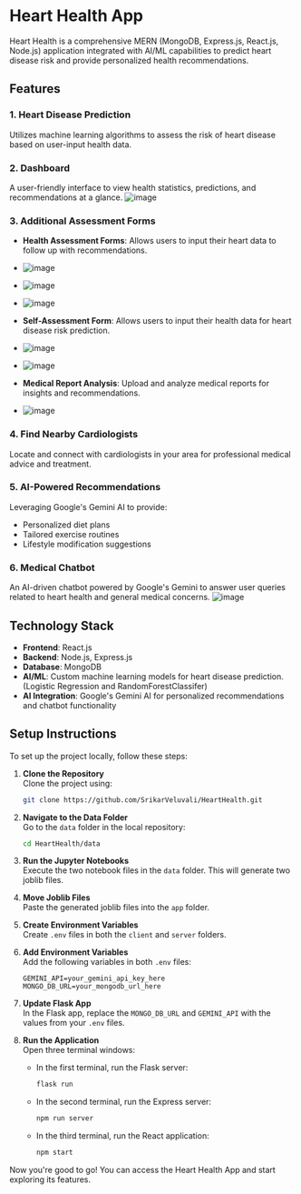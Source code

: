 # Heart Health App

Heart Health is a comprehensive MERN (MongoDB, Express.js, React.js, Node.js) application integrated with AI/ML capabilities to predict heart disease risk and provide personalized health recommendations.

## Features

### 1. Heart Disease Prediction
Utilizes machine learning algorithms to assess the risk of heart disease based on user-input health data.

### 2. Dashboard
A user-friendly interface to view health statistics, predictions, and recommendations at a glance.
![image](https://github.com/user-attachments/assets/a1b539b0-4ade-4d5b-9c5b-e9a84d3c5c4f)


### 3. Additional Assessment Forms
- **Health Assessment Forms**: Allows users to input their heart data to follow up with recommendations.
- ![image](https://github.com/user-attachments/assets/842ef18e-df2b-4389-974e-734a7e583f50)
- ![image](https://github.com/user-attachments/assets/d9acea32-81c4-4518-9bd4-938680059180)
- ![image](https://github.com/user-attachments/assets/54c2249e-f909-46b8-8705-f77cbaa9a292)


- **Self-Assessment Form**: Allows users to input their health data for heart disease risk prediction.
- ![image](https://github.com/user-attachments/assets/45a17d7b-aa31-481c-9813-15f0633893de)
- ![image](https://github.com/user-attachments/assets/97d33068-8f2d-4f74-945c-96fc9250f896)

- **Medical Report Analysis**: Upload and analyze medical reports for insights and recommendations.
- ![image](https://github.com/user-attachments/assets/1e0cb980-9c05-4799-933c-2c4e3dbdddfe)

### 4. Find Nearby Cardiologists
Locate and connect with cardiologists in your area for professional medical advice and treatment.

### 5. AI-Powered Recommendations
Leveraging Google's Gemini AI to provide:
- Personalized diet plans
- Tailored exercise routines
- Lifestyle modification suggestions

### 6. Medical Chatbot
An AI-driven chatbot powered by Google's Gemini to answer user queries related to heart health and general medical concerns.
![image](https://github.com/user-attachments/assets/835811a5-1dc5-45b9-8679-03919f15da72)

## Technology Stack

- **Frontend**: React.js
- **Backend**: Node.js, Express.js
- **Database**: MongoDB
- **AI/ML**: Custom machine learning models for heart disease prediction. (Logistic Regression and RandomForestClassifer)
- **AI Integration**: Google's Gemini AI for personalized recommendations and chatbot functionality

## Setup Instructions

To set up the project locally, follow these steps:

1. **Clone the Repository**  
   Clone the project using:
   ```bash
   git clone https://github.com/SrikarVeluvali/HeartHealth.git
   ```

2. **Navigate to the Data Folder**  
   Go to the `data` folder in the local repository:
   ```bash
   cd HeartHealth/data
   ```

3. **Run the Jupyter Notebooks**  
   Execute the two notebook files in the `data` folder. This will generate two joblib files.

4. **Move Joblib Files**  
   Paste the generated joblib files into the `app` folder.

5. **Create Environment Variables**  
   Create `.env` files in both the `client` and `server` folders. 

6. **Add Environment Variables**  
   Add the following variables in both `.env` files:
   ```plaintext
   GEMINI_API=your_gemini_api_key_here
   MONGO_DB_URL=your_mongodb_url_here
   ```

7. **Update Flask App**  
   In the Flask app, replace the `MONGO_DB_URL` and `GEMINI_API` with the values from your `.env` files.

8. **Run the Application**  
   Open three terminal windows:
   - In the first terminal, run the Flask server:
     ```bash
     flask run
     ```
   - In the second terminal, run the Express server:
     ```bash
     npm run server
     ```
   - In the third terminal, run the React application:
     ```bash
     npm start
     ```

Now you're good to go! You can access the Heart Health App and start exploring its features.
